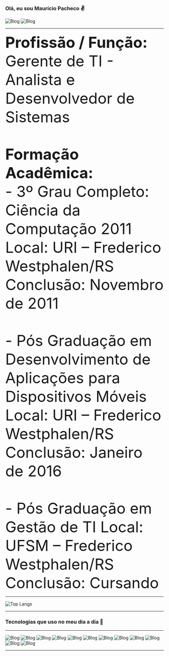 ### Olá, eu sou Maurício Pacheco ✌️

![Blog](https://img.shields.io/badge/Linux-FCC624?style=for-the-badge&logo=linux&logoColor=black)
![Blog](https://img.shields.io/badge/Windows-0078D6?style=for-the-badge&logo=windows&logoColor=white)

<hr />

<font size="9px">
<b>Profissão / Função:</b> Gerente de TI - Analista e Desenvolvedor de Sistemas
<br><br>
<b>Formação Acadêmica:</b>
<br>
- 3º Grau Completo: Ciência da Computação 2011 Local: URI – Frederico Westphalen/RS Conclusão: Novembro de 2011
<br><br>  
- Pós Graduação em Desenvolvimento de Aplicações para Dispositivos Móveis Local: URI – Frederico Westphalen/RS
<br>
Conclusão: Janeiro de 2016  
<br><br>  
- Pós Graduação em Gestão de TI Local: UFSM – Frederico Westphalen/RS
<br>
Conclusão: Cursando  
</font>

<hr />

![Top Langs](https://github-readme-stats.vercel.app/api/top-langs/?username=Mauricio-Pacheco&theme=react&layout=compact&bg_color=00000000&langs_count=8&card_width=1000)

<hr />

### Tecnologias que uso no meu dia a dia 🌟

<hr />

![Blog](https://img.shields.io/badge/HTML5-E34F26?style=for-the-badge&logo=html5&logoColor=white)
![Blog](https://img.shields.io/badge/CSS3-1572B6?style=for-the-badge&logo=css3&logoColor=white)
![Blog](https://img.shields.io/badge/Bootstrap-563D7C?style=for-the-badge&logo=bootstrap&logoColor=white)
![Blog](https://img.shields.io/badge/jQuery-0769AD?style=for-the-badge&logo=jquery&logoColor=white)
![Blog](https://img.shields.io/badge/JavaScript-F7DF1E?style=for-the-badge&logo=javascript&logoColor=black)
![Blog](https://img.shields.io/badge/PHP-777BB4?style=for-the-badge&logo=php&logoColor=white)
![Blog](http://img.shields.io/badge/-PHPStorm-181717?style=for-the-badge&logo=phpstorm&logoColor=white)
![Blog](https://img.shields.io/badge/Oracle-F80000?style=for-the-badge&logo=Oracle&logoColor=white)
![Blog](https://img.shields.io/badge/MySQL-005C84?style=for-the-badge&logo=mysql&logoColor=white)
![Blog](https://img.shields.io/badge/GIT-E44C30?style=for-the-badge&logo=git&logoColor=white)
![Blog](https://img.shields.io/badge/GitHub-100000?style=for-the-badge&logo=github&logoColor=white)
![Blog](https://img.shields.io/badge/Trello-0052CC?style=for-the-badge&logo=trello&logoColor=white)

<hr />


<!--
**Mauricio-Pacheco/Mauricio-Pacheco** is a ✨ _special_ ✨ repository because its `README.md` (this file) appears on your GitHub profile.

Here are some ideas to get you started:

- 🔭 I’m currently working on ...
- 🌱 I’m currently learning ...
- 👯 I’m looking to collaborate on ...
- 🤔 I’m looking for help with ...
- 💬 Ask me about ...
- 📫 How to reach me: ...
- 😄 Pronouns: ...
- ⚡ Fun fact: ...
-->
